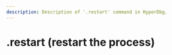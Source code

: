 ```yaml
---
description: Description of '.restart' command in HyperDbg.
---
```


# .restart (restart the process)

